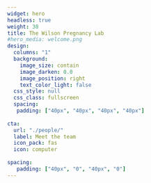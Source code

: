 ```yaml
---
widget: hero
headless: true
weight: 30
title: The Wilson Pregnancy Lab
#hero_media: welcome.png
design:
  columns: "1"
  background:
    image_size: contain
    image_darken: 0.0
    image_position: right
    text_color_light: false
  css_style: null
  css_class: fullscreen
  spacing:
   padding: ["40px", "40px", "40px", "40px"]
   
cta:
  url: "./people/"
  label: Meet the team
  icon_pack: fas
  icon: computer
  
spacing:
   padding: ["40px", "0", "40px", "0"]
---
```


